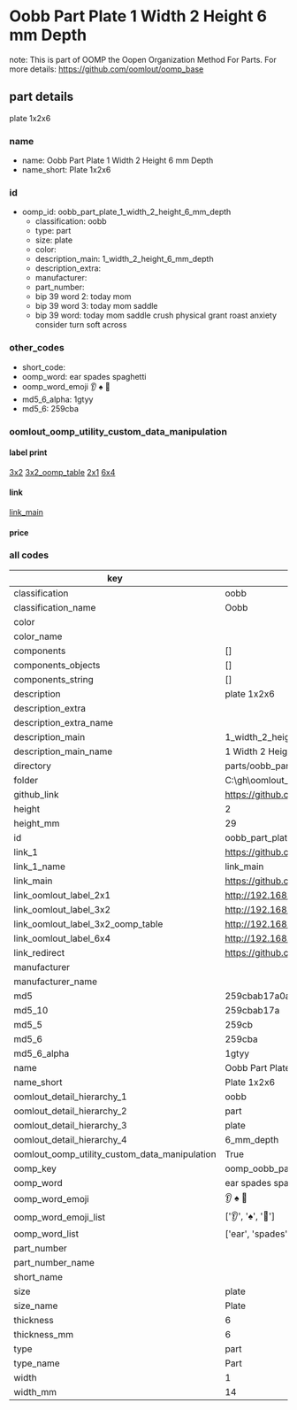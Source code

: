 # Oobb Part Plate 1 Width 2 Height 6 mm Depth  

note: This is part of OOMP the Oopen Organization Method For Parts. For more details: https://github.com/oomlout/oomp_base

##  part details
  



plate 1x2x6



### name
* name: Oobb Part Plate 1 Width 2 Height 6 mm Depth
* name_short: Plate 1x2x6 
### id
* oomp_id: oobb_part_plate_1_width_2_height_6_mm_depth
  * classification: oobb
  * type: part
  * size: plate
  * color: 
  * description_main: 1_width_2_height_6_mm_depth
  * description_extra: 
  * manufacturer: 
  * part_number: 
  * bip 39 word 2: today mom
  * bip 39 word 3: today mom saddle
  * bip 39 word: today mom saddle crush physical grant roast anxiety consider turn soft across

### other_codes
* short_code: 
* oomp_word: ear spades spaghetti
* oomp_word_emoji :ear: :spades: :spaghetti:
* md5_6_alpha: 1gtyy
* md5_6: 259cba






### oomlout_oomp_utility_custom_data_manipulation
#### label print
[3x2](http://192.168.1.245:1112/?label=oomp%201gtyy)
[3x2_oomp_table](http://192.168.1.108:1112/?label=oomp%201gtyy)
[2x1](http://192.168.1.242:1112/?label=oomp%201gtyy)
[6x4](http://192.168.1.55:1112/?label=oomp%201gtyy)    

#### link

[link_main](https://github.com/oomlout/oomlout_oobb_version_4_generated_parts/tree/main/navigation_oomp/oobb/part/plate/1_width_2_height_6_mm_depth/part)                              

#### price







### all codes 
| key | value |  
| --- | --- |  
| classification | oobb |  
| classification_name | Oobb |  
| color |  |  
| color_name |  |  
| components | [] |  
| components_objects | [] |  
| components_string | [] |  
| description | plate 1x2x6 |  
| description_extra |  |  
| description_extra_name |  |  
| description_main | 1_width_2_height_6_mm_depth |  
| description_main_name | 1 Width 2 Height 6 mm Depth |  
| directory | parts/oobb_part_plate_1_width_2_height_6_mm_depth |  
| folder | C:\gh\oomlout_oobb_version_4_generated_parts\parts\oobb_part_plate_1_width_2_height_6_mm_depth |  
| github_link | https://github.com/oomlout/oomlout_oomp_part_src/tree/main/parts/oobb_part_plate_1_width_2_height_6_mm_depth |  
| height | 2 |  
| height_mm | 29 |  
| id | oobb_part_plate_1_width_2_height_6_mm_depth |  
| link_1 | https://github.com/oomlout/oomlout_oobb_version_4_generated_parts/tree/main/navigation_oomp/oobb/part/plate/1_width_2_height_6_mm_depth/part |  
| link_1_name | link_main |  
| link_main | https://github.com/oomlout/oomlout_oobb_version_4_generated_parts/tree/main/navigation_oomp/oobb/part/plate/1_width_2_height_6_mm_depth/part |  
| link_oomlout_label_2x1 | http://192.168.1.242:1112/?label=oomp%201gtyy |  
| link_oomlout_label_3x2 | http://192.168.1.245:1112/?label=oomp%201gtyy |  
| link_oomlout_label_3x2_oomp_table | http://192.168.1.108:1112/?label=oomp%201gtyy |  
| link_oomlout_label_6x4 | http://192.168.1.55:1112/?label=oomp%201gtyy |  
| link_redirect | https://github.com/oomlout/oomlout_oobb_version_4_generated_parts/tree/main/parts/_plate_01_02_06 |  
| manufacturer |  |  
| manufacturer_name |  |  
| md5 | 259cbab17a0a176196d1f3517ba3b71a |  
| md5_10 | 259cbab17a |  
| md5_5 | 259cb |  
| md5_6 | 259cba |  
| md5_6_alpha | 1gtyy |  
| name | Oobb Part Plate 1 Width 2 Height 6 mm Depth |  
| name_short | Plate 1x2x6  |  
| oomlout_detail_hierarchy_1 | oobb |  
| oomlout_detail_hierarchy_2 | part |  
| oomlout_detail_hierarchy_3 | plate |  
| oomlout_detail_hierarchy_4 | 6_mm_depth |  
| oomlout_oomp_utility_custom_data_manipulation | True |  
| oomp_key | oomp_oobb_part_plate_1_width_2_height_6_mm_depth |  
| oomp_word | ear spades spaghetti |  
| oomp_word_emoji | :ear: :spades: :spaghetti: |  
| oomp_word_emoji_list | [':ear:', ':spades:', ':spaghetti:'] |  
| oomp_word_list | ['ear', 'spades', 'spaghetti'] |  
| part_number |  |  
| part_number_name |  |  
| short_name |  |  
| size | plate |  
| size_name | Plate |  
| thickness | 6 |  
| thickness_mm | 6 |  
| type | part |  
| type_name | Part |  
| width | 1 |  
| width_mm | 14 |  
